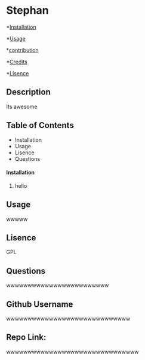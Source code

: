 
  
  # Stephan

*[Installation](#installation)

*[Usage](#usage)

*[contribution](#contribution)

*[Credits](#credits)

*[Lisence](#lisence)   

## Description

Its awesome

## Table of Contents
* Installation
* Usage
* Lisence
* Questions

#### Installation

1. hello

## Usage

wwwww

## Lisence

GPL

## Questions

wwwwwwwwwwwwwwwwwwwwwwww

## Github Username

wwwwwwwwwwwwwwwwwwwwwwwwwwwww

## Repo Link: 

wwwwwwwwwwwwwwwwwwwwwwwwwwwwwww

